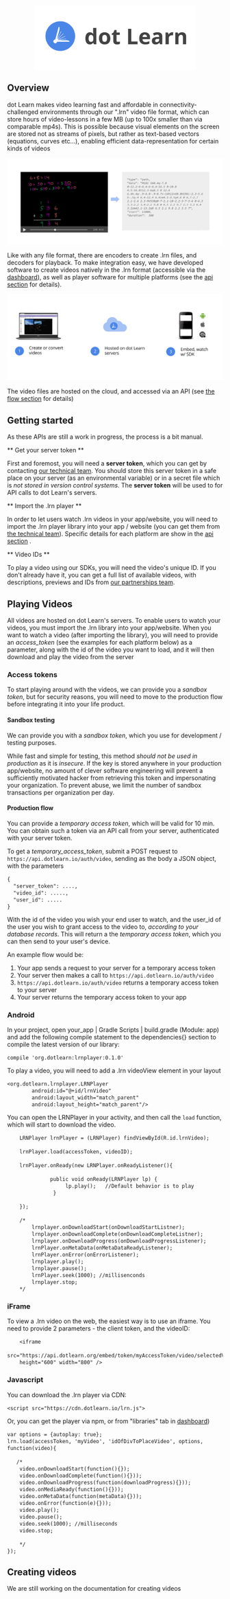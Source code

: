 
<img src="img/title.svg" alt="Drawing" style="height: 150px; display: block; margin: auto;"/>


## Overview

dot Learn makes video learning fast and affordable in connectivity-challenged environments through our ".lrn" video file format, which can store hours of video-lessons in a few MB (up to 100x smaller than via comparable mp4s).
This is possible because visual elements on the screen are stored not as streams of pixels, but rather as text-based vectors (equations, curves etc...), enabling efficient data-representation for certain kinds of videos

![Vector-Based](img/vector.svg)

Like with any file format, there are encoders to create .lrn files, and decoders for playback. To make integration easy, we have developed software to create videos natively in the .lrn format (accessible via the [dashboard](https://dashboard.dotlearn.io)), as well as player software for multiple platforms (see the [api section](#playing-videos) for details).

![Vector-Based](img/flow.svg)

The video files are hosted on the cloud, and accessed via an API (see [the flow section](#playing-videos) for details)

## Getting started

As these APIs are still a work in progress, the process is a bit manual.

** Get your server token **

First and foremost, you will need a **server token**, which you can get by contacting [our technical team](mailto:sam@dotlearn.org). You should store this server token in a safe place on your server (as an environmental variable) or in a secret file which is _not stored in version control systems_. The **server token** will be used to for API calls to dot Learn's servers.

** Import the .lrn player **

In order to let users watch .lrn videos in your app/website, you will need to import the .lrn player library into your app / website (you can get them from [the technical team](mailto:sam@dotlearn.org)). Specific details for each platform are show in the [api section](#playing-videos) .

** Video IDs **

To play a video using our SDKs, you will need the video's unique ID. If you don't already have it, you can get a full list of available videos, with descriptions, previews and IDs from [our partnerships team](mailto:tunde@dotlearn.org).


## Playing Videos

All videos are hosted on dot Learn's servers. To enable users to watch your videos, you must import the .lrn library into your app/website. When you want to watch a video (after importing the library), you will need to provide an _access_token_ (see the examples for each platform below) as a parameter, along with the id of the video you want to load, and it will then download and play the video from the server


### Access tokens

To start playing around with the videos, we can provide you a _sandbox token_, but for security reasons, you will need to move to the production flow before integrating it into your life product.


#### Sandbox testing

We can provide you with a _sandbox token_, which you use for development / testing purposes.


While fast and simple for testing, this method _should not be used in production_ as it is _insecure_. If the key is stored anywhere in your production app/website, no amount of clever software engineering will prevent a sufficiently motivated hacker from retrieving this token and impersonating your organization. To prevent abuse, we limit the number of sandbox transactions per organization per day.


#### Production flow

You can provide a _temporary access token_, which will be valid for 10 min. You can obtain such a token via an API call from your server, authenticated with your server token.

To get a _temporary_access_token_, submit a POST request to `https://api.dotlearn.io/auth/video`, sending as the body a JSON object, with the parameters

    {
      "server_token": ....,
      "video_id": .....,
      "user_id": .....
    }


With the id of the video you wish your end user to watch, and the user_id of the user you wish to grant access to the video to, _according to your database records_. This will return a the _temporary access token_, which you can then send to your user's device.

An example flow would be:

1. Your app sends a request to your server for a temporary access token
2. Your server then makes a call to `https://api.dotlearn.io/auth/video`
3. `https://api.dotlearn.io/auth/video` returns a temporary access token to your server
4. Your server returns the temporary access token to your app


### Android

In your project, open your_app | Gradle Scripts | build.gradle (Module: app) and add the following compile statement to the dependencies{} section to compile the latest version of our library:

    compile 'org.dotlearn:lrnplayer:0.1.0'

To play a video, you will need to add a .lrn videoView element in your layout

    <org.dotlearn.lrnplayer.LRNPlayer
            android:id="@+id/lrnVideo"
            android:layout_width="match_parent"
            android:layout_height="match_parent"/>


You can open the LRNPlayer in your activity, and then call the `load` function, which will start to download the video.

        LRNPlayer lrnPlayer = (LRNPlayer) findViewById(R.id.lrnVideo);

        lrnPlayer.load(accessToken, videoID);

        lrnPlayer.onReady(new LRNPlayer.onReadyListener(){

                  public void onReady(LRNPlayer lp) {
                       lp.play();   //Default behavior is to play
                   }

        });

        /*
            lrnplayer.onDownloadStart(onDownloadStartListner);
            lrnplayer.onDownloadComplete(onDownloadCompleteListner);
            lrnplayer.onDownloadProgress(onDownloadProgressListener);
            lrnPlayer.onMetaData(onMetaDataReadyListener);
            lrnPlayer.onError(onErrorListener);
            lrnplayer.play();
            lrnplayer.pause();
            lrnPlayer.seek(1000); //millisenconds
            lrnplayer.stop;
        */


### iFrame

To view a .lrn video on the web, the easiest way is to use an iframe. You need to provide 2 parameters - the client token, and the videoID:

        <iframe
        src="https://api.dotlearn.org/embed/token/myAccessToken/video/selectedVideoID"
        height="600" width="800" />



### Javascript

You can download the .lrn player via CDN:

    <script src="https://cdn.dotlearn.io/lrn.js">

Or, you can get the player via npm, or from "libraries" tab in [dashboard](https://dashboard.dotlearn.io))




    var options = {autoplay: true};
    lrn.load(accessToken, 'myVideo', 'idOfDivToPlaceVideo', options, function(video){

       /*
        video.onDownloadStart(function(){});
        video.onDownloadComplete(function(){}));
        video.onDownloadProgress(function(downloadProgress){}));
        video.onMediaReady(function(){}));
        video.onMetaData(function(metaData){}));
        video.onError(function(e){}));
        video.play();
        video.pause();
        video.seek(1000); //milliseconds
        video.stop;

        */
    });



## Creating videos

We are still working on the documentation for creating videos



